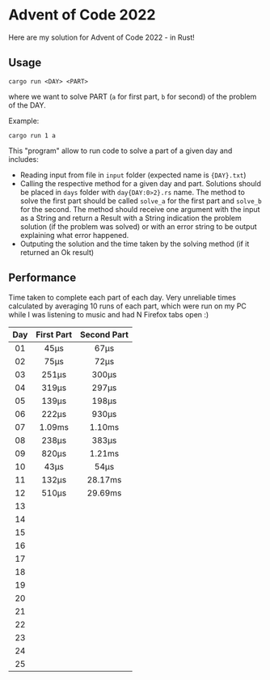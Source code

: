 # Advent of Code 2022

Here are my solution for Advent of Code 2022 - in Rust!

## Usage

```
cargo run <DAY> <PART>
```

where we want to solve PART (`a` for first part, `b` for second) of the problem of the DAY.

Example:

```
cargo run 1 a
```

This "program" allow to run code to solve a part of a given day and includes:
- Reading input from file in `input` folder (expected name is `{DAY}.txt`)
- Calling the respective method for a given day and part.
  Solutions should be placed in `days` folder with `day{DAY:0>2}.rs` name.
  The method to solve the first part should be called `solve_a` for the first part and `solve_b` for the second.
  The method should receive one argument with the input as a String and return a Result with a String indication
  the problem solution (if the problem was solved) or with an error string to be output explaining what error happened.
- Outputing the solution and the time taken by the solving method (if it returned an Ok result)

## Performance

Time taken to complete each part of each day.
Very unreliable times calculated by averaging 10 runs of each part,
which were run on my PC while I was listening to music and had N Firefox tabs open :)

|Day|First Part|Second Part|
|:-:|:--------:|:---------:|
|01|45µs|67µs|
|02|75µs|72µs|
|03|251µs|300µs|
|04|319µs|297µs|
|05|139µs|198µs|
|06|222µs|930µs|
|07|1.09ms|1.10ms|
|08|238µs|383µs|
|09|820µs|1.21ms|
|10|43µs|54µs|
|11|132µs|28.17ms|
|12|510µs|29.69ms|
|13|||
|14|||
|15|||
|16|||
|17|||
|18|||
|19|||
|20|||
|21|||
|22|||
|23|||
|24|||
|25|||
